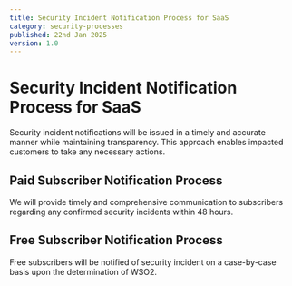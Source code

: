 ```yaml
---
title: Security Incident Notification Process for SaaS
category: security-processes
published: 22nd Jan 2025
version: 1.0
---
```


# Security Incident Notification Process for SaaS

Security incident notifications will be issued in a timely and accurate manner while maintaining transparency. This approach enables impacted customers to take any necessary actions.

## Paid Subscriber Notification Process

We will provide timely and comprehensive communication to subscribers regarding any confirmed security incidents within 48 hours.

## Free Subscriber Notification Process

Free subscribers will be notified of security incident on a case-by-case basis upon the determination of WSO2.
